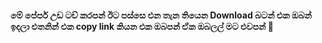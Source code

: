 #### මේ පේපර් උඩ ටච් කරපන් ඊට පස්සෙ එන තැන තියෙන Download බටන් එක ඔබන් ඉදලා එතනින් එක copy link කියන එක ඔබපන් ඒක ඔබලල් මට එවපන් 🥲
